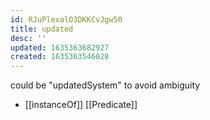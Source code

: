 ```yaml
---
id: RJuPlexalO3DKKCvJgw50
title: updated
desc: ''
updated: 1635363682927
created: 1635363546028
---
```


could be "updatedSystem" to avoid ambiguity

- [[instanceOf]] [[Predicate]]
